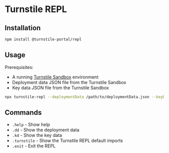 # Turnstile REPL

## Installation

```bash
npm install @turnstile-portal/repl
```


## Usage

Prerequisites:

- A running [Turnstile Sandbox](https://github.com/TurnstilePortal/turnstile-monorepo/tree/main/docker/turnstile-sandbox) environment
- Deployment data JSON file from the Turnstile Sandbox
- Key data JSON file from the Turnstile Sandbox


```bash
npx turnstile-repl --deploymentData /path/to/deploymentData.json --keyData /path/to/keyData.json
```

## Commands

- `.help` - Show help
- `.dd` - Show the deployment data
- `.kd` - Show the key data
- `.turnstile` - Show the Turnstile REPL default imports
- `.exit` - Exit the REPL
